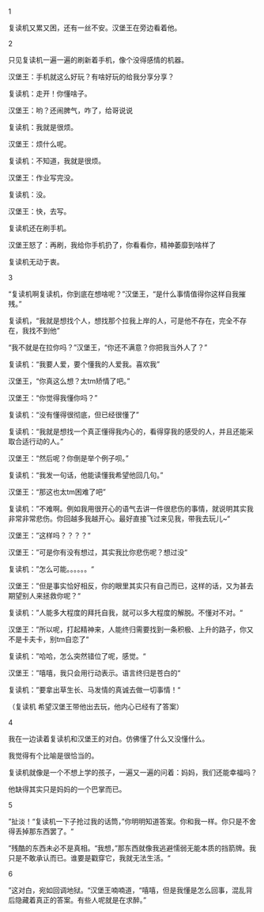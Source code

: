1

复读机又累又困，还有一丝不安。汉堡王在旁边看着他。



2

只见复读机一遍一遍的刷新着手机，像个没得感情的机器。

汉堡王：手机就这么好玩？有啥好玩的给我分享分享？

复读机：走开！你懂啥子。

汉堡王：哟？还闹脾气，咋了，给哥说说

复读机：我就是很烦。

汉堡王：烦什么呢。

复读机：不知道，我就是很烦。

汉堡王：作业写完没。

复读机：没。

汉堡王：快，去写。

复读机还在刷手机。

汉堡王怒了：再刷，我给你手机扔了，你看看你，精神萎靡到啥样了

复读机无动于衷。



3

“复读机啊复读机，你到底在想啥呢？”汉堡王，“是什么事情值得你这样自我摧残。”

复读机，“我就是想找个人，想找那个拉我上岸的人，可是他不存在，完全不存在，我找不到他”

“我不就是在拉你吗？”汉堡王，“你还不满意？你把我当外人了？”

复读机：“我要人爱，要个懂我的人爱我。喜欢我”

汉堡王，“你真这么想？太tm矫情了吧。”

汉堡王：“你觉得我懂你吗？”

复读机：“没有懂得很彻底，但已经很懂了”

复读机：“我就是想找一个真正懂得我内心的，看得穿我的感受的人，并且还能采取合适行动的人。”

汉堡王：“然后呢？你倒是举个例子呗。”

复读机：“我发一句话，他能读懂我希望他回几句。”

汉堡王：“那这也太tm困难了吧”

复读机：”不难啊。例如我用很开心的语气去讲一件很悲伤的事情，就说明其实我非常非常悲伤。你回越多我越开心。最好直接飞过来见我，带我去玩儿~“

汉堡王：”这样吗？？？？“

汉堡王：”可是你有没有想过，其实我比你悲伤呢？想过没“

复读机：”怎么可能。。。。。。“

汉堡王：”但是事实恰好相反，你的眼里其实只有自己而已，这样的话，又为甚去期望别人来拯救你呢？“

复读机：”人能多大程度的拜托自我，就可以多大程度的解脱。不懂对不对。“

汉堡王：”所以呢，打起精神来，人能终归需要找到一条积极、上升的路子，你又不是卡夫卡，别tm自恋了“

复读机：”哈哈，怎么突然错位了呢，感觉。“

汉堡王：”嘻嘻，我只会用行动表示。语言终归是苍白的“

复读机：”要拿出草生长、马发情的真诚去做一切事情！“

（复读机 希望汉堡王带他出去玩，他内心已经有了答案）



4

我在一边读着复读机和汉堡王的对白。仿佛懂了什么又没懂什么。

我觉得有个比喻是很恰当的。

复读机就像是一个不想上学的孩子，一遍又一遍的问着：妈妈，我们还能幸福吗？

他缺得其实只是妈妈的一个巴掌而已。



5

”扯淡！“复读机一下子抢过我的话筒，”你明明知道答案。你和我一样。你只是不舍得丢掉那东西罢了。“

”残酷的东西未必不是真相。“我想，”那东西就像我逃避懦弱无能本质的挡箭牌。我只是不敢承认而已。谁要是戳穿它，我就无法生活。“



6

”这对白，宛如回调地狱。“汉堡王喃喃道，“嘻嘻，但是我懂是怎么回事，混乱背后隐藏着真正的答案。有些人呢就是在求醉。”



